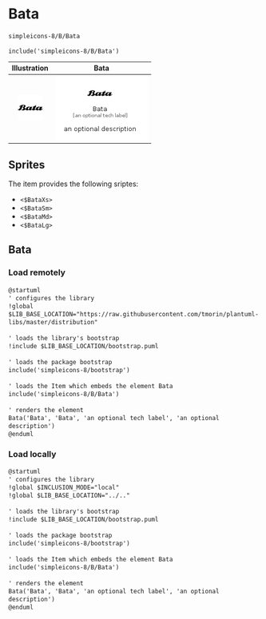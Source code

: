 # Bata


```text
simpleicons-8/B/Bata
```

```text
include('simpleicons-8/B/Bata')
```



| Illustration | Bata |
| :---: | :---: |
| ![illustration for Illustration](../../simpleicons-8/B/Bata.png) | ![illustration for Bata](../../simpleicons-8/B/Bata.Local.png) |



## Sprites
The item provides the following sriptes:

- `<$BataXs>`
- `<$BataSm>`
- `<$BataMd>`
- `<$BataLg>`





## Bata

### Load remotely
```plantuml
@startuml
' configures the library
!global $LIB_BASE_LOCATION="https://raw.githubusercontent.com/tmorin/plantuml-libs/master/distribution"

' loads the library's bootstrap
!include $LIB_BASE_LOCATION/bootstrap.puml

' loads the package bootstrap
include('simpleicons-8/bootstrap')

' loads the Item which embeds the element Bata
include('simpleicons-8/B/Bata')

' renders the element
Bata('Bata', 'Bata', 'an optional tech label', 'an optional description')
@enduml
```

### Load locally
```plantuml
@startuml
' configures the library
!global $INCLUSION_MODE="local"
!global $LIB_BASE_LOCATION="../.."

' loads the library's bootstrap
!include $LIB_BASE_LOCATION/bootstrap.puml

' loads the package bootstrap
include('simpleicons-8/bootstrap')

' loads the Item which embeds the element Bata
include('simpleicons-8/B/Bata')

' renders the element
Bata('Bata', 'Bata', 'an optional tech label', 'an optional description')
@enduml
```

